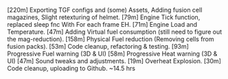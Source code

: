 [220m] Exporting TGF configs and (some) Assets, Adding fusion cell magazines, Slight retexturing of helmet.
[79m]  Engine Tick function, replaced sleep fnc With For each frame EH.
[71m]  Engine Load and Temperature.
[47m]  Adding Virtual fuel consumption (still need to figure out the mag-reduction).
[158m] Physical Fuel reduction (Removing cells from fusion packs).
[53m]  Code cleanup, refactoring & testing.
[93m]  Progressive Fuel warning (3D & UI)
[58m]  Progressive Heat warning (3D & UI)
[47m]  Sound tweaks and adjustments.
[19m]  Overheat Explosion.
[30m]  Code cleanup, uploading to Github.
~14.5 hrs